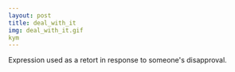 ```yaml
---
layout: post
title: deal_with_it
img: deal_with_it.gif
kym
---
```

Expression used as a retort in response to someone's disapproval.
